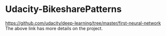 # Udacity-BikesharePatterns

https://github.com/udacity/deep-learning/tree/master/first-neural-network
The above link has more details on the project.
